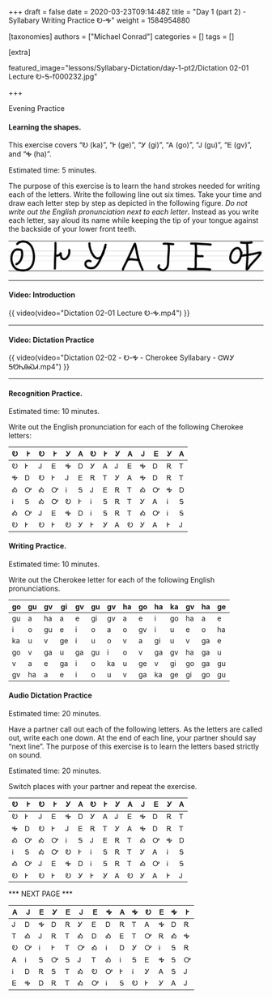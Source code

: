 +++
draft = false
date = 2020-03-23T09:14:48Z
title = "Day 1 (part 2) - Syllabary Writing Practice Ꭷ-Ꭽ"
weight = 1584954880

[taxonomies]
authors = ["Michael Conrad"]
categories = []
tags = []

[extra]

featured_image="lessons/Syllabary-Dictation/day-1-pt2/Dictation 02-01 Lecture Ꭷ-Ꭶ-f000232.jpg"

+++

Evening Practice

#### Learning the shapes.

This exercise covers “Ꭷ (ka)”, “Ꭸ (ge)”, “Ꭹ (gi)”, “Ꭺ (go)”, “Ꭻ (gu)”,
“Ꭼ (gv)”, and “Ꭽ (ha)”.

Estimated time: 5 minutes.
<!-- more -->
The purpose of this exercise is to learn the hand strokes needed for
writing each of the letters. Write the following line out six times.
Take your time and draw each letter step by step as depicted in the
following figure. *Do not write out the English pronunciation next to
each letter*. Instead as you write each letter, say aloud its name while
keeping the tip of your tongue against the backside of your lower front
teeth.

![image](handone%20-%20sample%2002.jpg)

---
#### Video: Introduction

{{ video(video="Dictation 02-01 Lecture Ꭷ-Ꭽ.mp4") }}

---
#### Video: Dictation Practice

{{ video(video="Dictation 02-02 - Ꭷ-Ꭽ - Cherokee Syllabary - ᏣᎳᎩ ᎦᏬᏂᎯᏍᏗ.mp4") }}

---
#### Recognition Practice.

Estimated time: 10 minutes.

Write out the English pronunciation for each of the following Cherokee letters:

| Ꭷ | Ꭸ | Ꭷ | Ꭸ | Ꭹ | Ꭺ | Ꭷ | Ꭸ | Ꭹ | Ꭺ | Ꭻ | Ꭼ | Ꭹ | Ꭺ | 
|---|---|---|---|---|---|---|---|---|---|---|---|---|---| 
| Ꭷ | Ꭸ | Ꭻ | Ꭼ | Ꭽ | Ꭰ | Ꭹ | Ꭺ | Ꭻ | Ꭼ | Ꭽ | Ꭰ | Ꭱ | Ꭲ | 
| Ꭽ | Ꭰ | Ꭷ | Ꭸ | Ꭻ | Ꭼ | Ꭱ | Ꭲ | Ꭹ | Ꭺ | Ꭽ | Ꭰ | Ꭱ | Ꭲ | 
| Ꭳ | Ꭴ | Ꭳ | Ꭴ | Ꭵ | Ꭶ | Ꭻ | Ꭼ | Ꭱ | Ꭲ | Ꭳ | Ꭴ | Ꭽ | Ꭰ | 
| Ꭵ | Ꭶ | Ꭳ | Ꭴ | Ꭷ | Ꭸ | Ꭵ | Ꭶ | Ꭱ | Ꭲ | Ꭹ | Ꭺ | Ꭵ | Ꭶ | 
| Ꭳ | Ꭴ | Ꭻ | Ꭼ | Ꭽ | Ꭰ | Ꭵ | Ꭶ | Ꭱ | Ꭲ | Ꭳ | Ꭴ | Ꭵ | Ꭶ | 
| Ꭷ | Ꭸ | Ꭷ | Ꭸ | Ꭷ | Ꭹ | Ꭸ | Ꭹ | Ꭺ | Ꭷ | Ꭹ | Ꭺ | Ꭸ | Ꭻ | 

#### Writing Practice.

Estimated time: 10 minutes.

Write out the Cherokee letter for each of the following English pronunciations.

| go | gu | gv | gi | gv | gu | gv | ha | go | ha | ka | gv | ha | ge | 
|----|----|----|----|----|----|----|----|----|----|----|----|----|----| 
| gu | a  | ha | a  | e  | gi | gv | a  | e  | i  | go | ha | a  | e  | 
| i  | o  | gu | e  | i  | o  | a  | o  | gv | i  | u  | e  | o  | ha | 
| ka | u  | v  | ge | i  | u  | o  | v  | a  | gi | u  | v  | ga | e  | 
| go | v  | ga | u  | ga | gu | i  | o  | v  | ga | gv | ha | ga | u  | 
| v  | a  | e  | ga | i  | o  | ka | u  | ge | v  | gi | go | ga | gu | 
| gv | ha | a  | e  | i  | o  | u  | v  | ga | ka | ge | gi | go | gu | 

#### Audio Dictation Practice

Estimated time: 20 minutes.

Have a partner call out each of the following letters. As the letters
are called out, write each one down. At the end of each line, your
partner should say “next line”. The purpose of this exercise is to learn
the letters based strictly on sound.

Estimated time: 20 minutes.

Switch places with your partner and repeat the exercise.

| Ꭷ | Ꭸ | Ꭷ | Ꭸ | Ꭹ | Ꭺ | Ꭷ | Ꭸ | Ꭹ | Ꭺ | Ꭻ | Ꭼ | Ꭹ | Ꭺ | 
|---|---|---|---|---|---|---|---|---|---|---|---|---|---| 
| Ꭷ | Ꭸ | Ꭻ | Ꭼ | Ꭽ | Ꭰ | Ꭹ | Ꭺ | Ꭻ | Ꭼ | Ꭽ | Ꭰ | Ꭱ | Ꭲ | 
| Ꭽ | Ꭰ | Ꭷ | Ꭸ | Ꭻ | Ꭼ | Ꭱ | Ꭲ | Ꭹ | Ꭺ | Ꭽ | Ꭰ | Ꭱ | Ꭲ | 
| Ꭳ | Ꭴ | Ꭳ | Ꭴ | Ꭵ | Ꭶ | Ꭻ | Ꭼ | Ꭱ | Ꭲ | Ꭳ | Ꭴ | Ꭽ | Ꭰ | 
| Ꭵ | Ꭶ | Ꭳ | Ꭴ | Ꭷ | Ꭸ | Ꭵ | Ꭶ | Ꭱ | Ꭲ | Ꭹ | Ꭺ | Ꭵ | Ꭶ | 
| Ꭳ | Ꭴ | Ꭻ | Ꭼ | Ꭽ | Ꭰ | Ꭵ | Ꭶ | Ꭱ | Ꭲ | Ꭳ | Ꭴ | Ꭵ | Ꭶ | 
| Ꭷ | Ꭸ | Ꭷ | Ꭸ | Ꭷ | Ꭹ | Ꭸ | Ꭹ | Ꭺ | Ꭷ | Ꭹ | Ꭺ | Ꭸ | Ꭻ | 

*** NEXT PAGE ***

| Ꭺ | Ꭻ | Ꭼ | Ꭹ | Ꭼ | Ꭻ | Ꭼ | Ꭽ | Ꭺ | Ꭽ | Ꭷ | Ꭼ | Ꭽ | Ꭸ | 
|---|---|---|---|---|---|---|---|---|---|---|---|---|---| 
| Ꭻ | Ꭰ | Ꭽ | Ꭰ | Ꭱ | Ꭹ | Ꭼ | Ꭰ | Ꭱ | Ꭲ | Ꭺ | Ꭽ | Ꭰ | Ꭱ | 
| Ꭲ | Ꭳ | Ꭻ | Ꭱ | Ꭲ | Ꭳ | Ꭰ | Ꭳ | Ꭼ | Ꭲ | Ꭴ | Ꭱ | Ꭳ | Ꭽ | 
| Ꭷ | Ꭴ | Ꭵ | Ꭸ | Ꭲ | Ꭴ | Ꭳ | Ꭵ | Ꭰ | Ꭹ | Ꭴ | Ꭵ | Ꭶ | Ꭱ | 
| Ꭺ | Ꭵ | Ꭶ | Ꭴ | Ꭶ | Ꭻ | Ꭲ | Ꭳ | Ꭵ | Ꭶ | Ꭼ | Ꭽ | Ꭶ | Ꭴ | 
| Ꭵ | Ꭰ | Ꭱ | Ꭶ | Ꭲ | Ꭳ | Ꭷ | Ꭴ | Ꭸ | Ꭵ | Ꭹ | Ꭺ | Ꭶ | Ꭻ | 
| Ꭼ | Ꭽ | Ꭰ | Ꭱ | Ꭲ | Ꭳ | Ꭴ | Ꭵ | Ꭶ | Ꭷ | Ꭸ | Ꭹ | Ꭺ | Ꭻ | 
